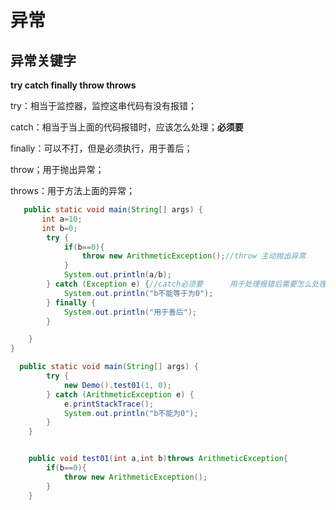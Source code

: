 # 异常

## 异常关键字

**try catch finally throw throws**

try：相当于监控器，监控这串代码有没有报错；

catch：相当于当上面的代码报错时，应该怎么处理；**必须要**

finally：可以不打，但是必须执行，用于善后；

throw；用于抛出异常；

throws：用于方法上面的异常；

```java
   public static void main(String[] args) {
       int a=10;
       int b=0;
        try {
            if(b==0){
                throw new ArithmeticException();//throw 主动抛出异常
            }
            System.out.println(a/b);
        } catch (Exception e) {//catch必须要      用于处理报错后需要怎么处理
            System.out.println("b不能等于为0");
        } finally {
            System.out.println("用于善后");
        }

    }
}
```

```java
  public static void main(String[] args) {
        try {
            new Demo().test01(1, 0);
        } catch (ArithmeticException e) {
            e.printStackTrace();
            System.out.println("b不能为0");
        }
    }


    public void test01(int a,int b)throws ArithmeticException{
        if(b==0){
            throw new ArithmeticException();
        }
    }
```

